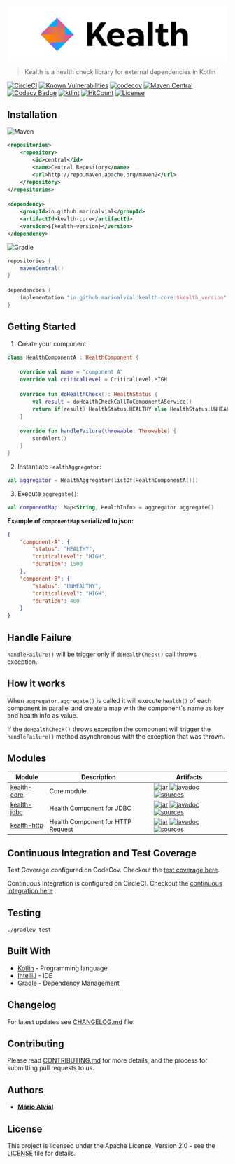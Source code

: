 ![Kealth](docs/logo.png)

> Kealth is a health check library for external dependencies in Kotlin

[![CircleCI](https://circleci.com/gh/marioalvial/kealth.svg?style=svg)](https://circleci.com/gh/marioalvial/kealth)
[![Known Vulnerabilities](https://snyk.io/test/github/marioalvial/kealth/badge.svg?targetFile=build.gradle)](https://snyk.io/test/github/marioalvial/kealth?targetFile=build.gradle)
[![codecov](https://codecov.io/gh/marioalvial/kealth/branch/master/graph/badge.svg)](https://codecov.io/gh/marioalvial/kealth)
[![Maven Central](https://img.shields.io/maven-central/v/io.github.marioalvial/kealth-jdbc.svg?label=Maven%20Central)](https://search.maven.org/search?q=g:"io.github.marioalvial")
[![Codacy Badge](https://api.codacy.com/project/badge/Grade/f51e7103bcc34855b506e947990b2395)](https://www.codacy.com/app/marioalvial/kealth?utm_source=github.com&amp;utm_medium=referral&amp;utm_content=marioalvial/kealth&amp;utm_campaign=Badge_Grade)
[![ktlint](https://img.shields.io/badge/code%20style-%E2%9D%A4-FF4081.svg)](https://ktlint.github.io/)
[![HitCount](http://hits.dwyl.io/marioalvial/kealth.svg)](http://hits.dwyl.io/marioalvial/kealth)
[![License](https://img.shields.io/badge/License-Apache%202.0-blue.svg)](https://opensource.org/licenses/Apache-2.0)

## Installation

![Maven](docs/maven.png) 

```xml
<repositories>
    <repository>
        <id>central</id>
        <name>Central Repository</name>
        <url>http://repo.maven.apache.org/maven2</url>
    </repository>
</repositories>

<dependency>
    <groupId>io.github.marioalvial</groupId>
    <artifactId>kealth-core</artifactId>
    <version>${kealth-version}</version>
</dependency>
```

![Gradle](docs/gradle.png)

```groovy
repositories {
    mavenCentral()
}

dependencies {
    implementation "io.github.marioalvial:kealth-core:$kealth_version"
}    
```

## Getting Started

1. Create your component:

```kotlin
class HealthComponentA : HealthComponent {

    override val name = "component A"
    override val criticalLevel = CriticalLevel.HIGH

    override fun doHealthCheck(): HealthStatus {
        val result = doHealthCheckCallToComponentAService()
        return if(result) HealthStatus.HEALTHY else HealthStatus.UNHEALTHY
    }

    override fun handleFailure(throwable: Throwable) {
        sendAlert()
    }
}
```

2. Instantiate `HealthAggregator`:

```kotlin
val aggregator = HealthAggregator(listOf(HealthComponentA()))
```

3. Execute `aggregate()`:

```kotlin
val componentMap: Map<String, HealthInfo> = aggregator.aggregate() 
```

**Example of `componentMap` serialized to json:**

```json
{
	"component-A": {
		"status": "HEALTHY",
		"criticalLevel": "HIGH",
		"duration": 1500
	},
	"component-B": {
		"status": "UNHEALTHY",
		"criticalLevel": "HIGH",
		"duration": 400
	}
}
```
## Handle Failure

`handleFailure()` will be trigger only if `doHealthCheck()` call throws exception.

## How it works

When `aggregator.aggregate()` is called it will execute `health()` of each component in parallel and create a map with the component's name as key and health info as value.

If the `doHealthCheck()` throws exception the component will trigger the `handleFailure()` method asynchronous with the exception that was thrown.

## Modules

| Module                                                                                   | Description                              | Artifacts                                                                                                                                                                                                                                                                                                                                                                                                                                                                                          |
| ---------------------------------------------------------------------------------------- | ---------------------------------------- | -------------------------------------------------------------------------------------------------------------------------------------------------------------------------------------------------------------------------------------------------------------------------------------------------------------------------------------------------------------------------------------------------------------------------------------------------------------------------------------------------- |
| [kealth-core](kealth-core)                                                               | Core module                              | [![jar](https://img.shields.io/badge/jar-v1.0.9.2-green.svg)](https://search.maven.org/artifact/io.github.marioalvial/kealth-core/1.0.9.2/jar) [![javadoc](https://img.shields.io/badge/javadoc-v1.0.9.2-blue.svg)](https://search.maven.org/artifact/io.github.marioalvial/kealth-core/1.0.9.2/javadoc) [![sources](https://img.shields.io/badge/sources-v1.0.9.2-yellow.svg)](https://search.maven.org/artifact/io.github.marioalvial/kealth-core/1.0.9/sources)                                 |
| [kealth-jdbc](kealth-jdbc)                                                               | Health Component for JDBC                | [![jar](https://img.shields.io/badge/jar-v1.0.9.2-green.svg)](https://search.maven.org/artifact/io.github.marioalvial/kealth-jdbc/1.0.9.2/jar) [![javadoc](https://img.shields.io/badge/javadoc-v1.0.9.2-blue.svg)](https://search.maven.org/artifact/io.github.marioalvial/kealth-jdbc/1.0.9.2/javadoc) [![sources](https://img.shields.io/badge/sources-v1.0.9.2-yellow.svg)](https://search.maven.org/artifact/io.github.marioalvial/kealth-jdbc/1.0.9/sources)                                 |
| [kealth-http](kealth-http)                                                               | Health Component for HTTP Request        | [![jar](https://img.shields.io/badge/jar-v1.0.9.2-green.svg)](https://search.maven.org/artifact/io.github.marioalvial/kealth-http/1.0.9.2/jar) [![javadoc](https://img.shields.io/badge/javadoc-v1.0.9.2-blue.svg)](https://search.maven.org/artifact/io.github.marioalvial/kealth-http/1.0.9.2/javadoc) [![sources](https://img.shields.io/badge/sources-v1.0.9.2-yellow.svg)](https://search.maven.org/artifact/io.github.marioalvial/kealth-http/1.0.9/sources)                                 |

## Continuous Integration and Test Coverage

Test Coverage configured on CodeCov. Checkout the [test coverage here](https://codecov.io/gh/marioalvial/kealth).

Continuous Integration is configured on CircleCI. Checkout the [continuous integration here](https://circleci.com/gh/marioalvial/kealth)

## Testing

```shell
./gradlew test
```

## Built With

- [Kotlin](https://kotlinlang.org/) - Programming language
- [IntelliJ](https://www.jetbrains.com/idea/) - IDE
- [Gradle](https://gradle.org/) - Dependency Management

## Changelog

For latest updates see [CHANGELOG.md](CHANGELOG.md) file.

## Contributing 

Please read [CONTRIBUTING.md](CONTRIBUTING.md) for more details, and the process for submitting pull requests to us.

## Authors

* **[Mário Alvial](https://github.com/marioalvial)**

## License

This project is licensed under the Apache License, Version 2.0 - see the [LICENSE](LICENSE) file for details.